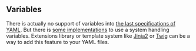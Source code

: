 ## Variables

There is actually no support of variables into [the last specifications of YAML](http://www.yaml.org/spec/1.2/spec.html). But there is [some implementations](https://github.com/arthurlacoste/tampax) to use a system handling variables. Extensions library or template system like [Jinja2](jinja.pocoo.org) or [Twig](https://twig.symfony.com/) can be a way to add this feature to your YAML files.